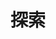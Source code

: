 ---
title: 探索
description: 到處亂看亂學的經驗！
slug: explores
image:

style:
    background: "#39c5bb"
    color: "#fff"
---
